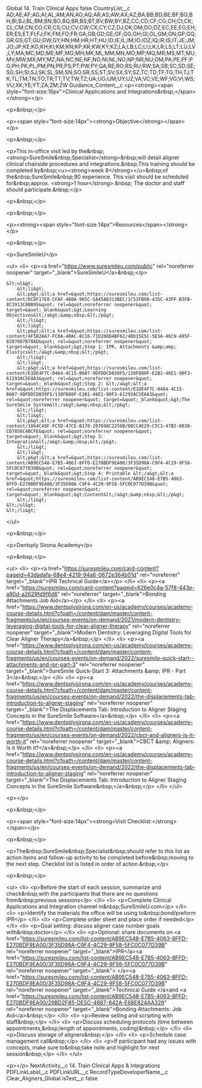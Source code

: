 <?xml version="1.0" encoding="UTF-8"?>
<CustomMetadata xmlns="http://soap.sforce.com/2006/04/metadata" xmlns:xsi="http://www.w3.org/2001/XMLSchema-instance" xmlns:xsd="http://www.w3.org/2001/XMLSchema">
    <label>Global 14. Train Clinical Apps</label>
    <protected>false</protected>
    <values>
        <field>CountryList__c</field>
        <value xsi:type="xsd:string">AD;AE;AF;AG;AI;AL;AM;AN;AO;AQ;AR;AS;AW;AX;AZ;BA;BB;BD;BE;BF;BG;BH;BI;BJ;BL;BM;BN;BO;BQ;BR;BS;BT;BV;BW;BY;BZ;CC;CD;CF;CG;CH;CI;CK;CL;CM;CN;CO;CR;CS;CU;CV;CW;CX;CY;CZ;DJ;DK;DM;DO;DZ;EC;EE;EG;EH;ER;ES;ET;FI;FJ;FK;FM;FO;FR;GA;GB;GD;GE;GF;GG;GH;GI;GL;GM;GN;GP;GQ;GR;GS;GT;GU;GW;GY;HN;HM;HR;HT;HU;ID;IE;IL;IM;IO;IOZ;IQ;IR;IS;IT;JE;JM;JO;JP;KE;KG;KH;KI;KM;KN;KP;KR;KW;KY;KZ;LA;LB;LC;LI;LK;LR;LS;LT;LU;LV;LY;MA;MC;MD;ME;MF;MG;MH;MK;ML;MM;MN;MO;MP;MQ;MR;MS;MT;MU;MV;MW;MX;MY;MZ;NA;NC;NE;NF;NG;NI;NL;NO;NP;NR;NU;OM;PA;PE;PF;PG;PH;PK;PL;PM;PN;PR;PS;PT;PW;PY;QA;RE;RO;RS;RU;RW;SA;SB;SC;SD;SE;SG;SH;SI;SJ;SK;SL;SM;SN;SO;SR;SS;ST;SV;SX;SY;SZ;TC;TD;TF;TG;TH;TJ;TK;TL;TM;TN;TO;TR;TT;TV;TW;TZ;UA;UG;UM;UY;UZ;VA;VC;VE;WF;VG;VI;WS;VU;XK;YE;YT;ZA;ZM;ZW</value>
    </values>
    <values>
        <field>Guidance_Content__c</field>
        <value xsi:type="xsd:string">&lt;p&gt;&lt;strong&gt;&lt;span style=&quot;font-size:16px&quot;&gt;Clinical Applications and Integrations&amp;nbsp;​&lt;/span&gt;&lt;/strong&gt;&lt;/p&gt;

&lt;p&gt;&amp;nbsp;&lt;/p&gt;

&lt;p&gt;&lt;span style=&quot;font-size:14px&quot;&gt;&lt;strong&gt;Objective&lt;/strong&gt;&lt;/span&gt;​&lt;/p&gt;

&lt;p&gt;&amp;nbsp;&lt;/p&gt;

&lt;p&gt;This in-office visit led by the&amp;nbsp;&lt;strong&gt;SureSmile&amp;nbsp;Specialist&lt;/strong&gt;&amp;nbsp;will detail aligner clinical chairside procedures and integrations.&amp;nbsp;This training should be completed by&amp;nbsp;&lt;u&gt;&lt;strong&gt;week 8&lt;/strong&gt;&lt;/u&gt;&amp;nbsp;of the&amp;nbsp;SureSmile&amp;nbsp;90 experience. This visit should be scheduled for&amp;nbsp;approx. &lt;strong&gt;1 hour&lt;/strong&gt;.&amp;nbsp; The doctor and staff should participate.&amp;nbsp;​&lt;/p&gt;

&lt;p&gt;&amp;nbsp;&lt;/p&gt;

&lt;p&gt;&amp;nbsp;&lt;/p&gt;

&lt;p&gt;&lt;strong&gt;&lt;span style=&quot;font-size:14px&quot;&gt;Resources&lt;/span&gt;&lt;/strong&gt;&lt;/p&gt;

&lt;p&gt;&amp;nbsp;&lt;/p&gt;

&lt;p&gt;SureSmileU​&lt;/p&gt;

&lt;ul&gt;
&lt;li&gt;
&lt;p&gt;&lt;a href=&quot;https://www.suresmileu.com/public&quot; rel=&quot;noreferrer noopener&quot; target=&quot;_blank&quot;&gt;SureSmileU&lt;/a&gt;&amp;nbsp;&lt;/p&gt;

	&lt;ul&gt;
		&lt;li&gt;
		&lt;p&gt;&lt;a href=&quot;https://suresmileu.com/list-content/DCDF17E8-CFAF-488A-965C-5A45A0313BEC/1C52FB98-435C-43FF-B3FB-8C3913C8BB95&quot; rel=&quot;noreferrer noopener&quot; target=&quot;_blank&quot;&gt;Learning Objectives&lt;/a&gt;&amp;nbsp;&lt;/p&gt;
		&lt;/li&gt;
		&lt;li&gt;
		&lt;p&gt;&lt;a href=&quot;https://suresmileu.com/list-content/4F5B2AA7-FC0A-40AC-8C16-71D208D4BF62/4DD15E5C-5E5A-46C9-A95F-82876D7B78AD&quot; rel=&quot;noreferrer noopener&quot; target=&quot;_blank&quot;&gt;Step 1: IPR, Attachments &amp;amp; Elastics&lt;/a&gt;&amp;nbsp;&lt;/p&gt;
		&lt;/li&gt;
		&lt;li&gt;
		&lt;p&gt;&lt;a href=&quot;https://suresmileu.com/list-content/E1DE4F7C-0464-4C15-B607-9DFDDCD039F5/138FB80F-E2B1-46E1-90F3-61293AC5EAA3&quot; rel=&quot;noreferrer noopener&quot; target=&quot;_blank&quot;&gt;Step 2: &lt;/a&gt;&lt;a href=&quot;https://suresmileu.com/list-content/E1DE4F7C-0464-4C15-B607-9DFDDCD039F5/138FB80F-E2B1-46E1-90F3-61293AC5EAA3&quot; rel=&quot;noreferrer noopener&quot; target=&quot;_blank&quot;&gt;The SureSmile System&lt;/a&gt;&amp;nbsp;&lt;/p&gt;
		&lt;/li&gt;
		&lt;li&gt;
		&lt;p&gt;&lt;a href=&quot;https://suresmileu.com/list-content/1864C49F-FC5D-47CE-B178-207698C2256B/08CC4E29-C5C3-47B2-8038-CD7856C4BCFE&quot; rel=&quot;noreferrer noopener&quot; target=&quot;_blank&quot;&gt;Step 3: Integration&lt;/a&gt;&amp;nbsp;&lt;/p&gt;
		&lt;/li&gt;
		&lt;li&gt;
		&lt;p&gt;&lt;a href=&quot;https://suresmileu.com/list-content/AB9EC548-E7B5-4063-8FFD-E270BDF9EA00/3F35D98A-C9F4-4C29-9F58-5FC0C077D39B&quot; rel=&quot;noreferrer noopener&quot; target=&quot;_blank&quot;&gt;Step 4: Printable &lt;/a&gt;&lt;a href=&quot;https://suresmileu.com/list-content/AB9EC548-E7B5-4063-8FFD-E270BDF9EA00/3F35D98A-C9F4-4C29-9F58-5FC0C077D39B&quot; rel=&quot;noreferrer noopener&quot; target=&quot;_blank&quot;&gt;Content&lt;/a&gt;&amp;nbsp;&lt;/p&gt;
		&lt;/li&gt;
	&lt;/ul&gt;
	&lt;/li&gt;
&lt;/ul&gt;

&lt;p&gt;&amp;nbsp;&lt;/p&gt;

&lt;p&gt;Dentsply Sirona Academy​&lt;/p&gt;

&lt;p&gt;&amp;nbsp;&lt;/p&gt;

&lt;ul&gt;
&lt;li&gt;
&lt;p&gt;&lt;a href=&quot;https://suresmileu.com/card-content?pageid=43dadafa-68e4-4219-94a6-0672e364b01d&quot; rel=&quot;noreferrer&quot; target=&quot;_blank&quot;&gt;IPR Technical Guide&lt;/a&gt;​&lt;/p&gt;
&lt;/li&gt;
&lt;li&gt;
&lt;p&gt;&lt;a href=&quot;https://suresmileu.com/card-content?pageid=626e0c4a-57f8-443e-a90d-a2629fd9f6d6&quot; rel=&quot;noreferrer&quot; target=&quot;_blank&quot;&gt;Bonding Attachments Job Aid&lt;/a&gt;&lt;/p&gt;
&lt;/li&gt;
&lt;li&gt;
&lt;p&gt;&lt;a href=&quot;https://www.dentsplysirona.com/en-us/academy/courses/academy-course-details.html?cfpath=/content/dam/master/content-fragments/us/en/courses-events/on-demand/2021/modern-dentistry-leveraging-digital-tools-for-clear-aligner-therapy&quot; rel=&quot;noreferrer noopener&quot; target=&quot;_blank&quot;&gt;Modern Dentistry: Leveraging Digital Tools for Clear Aligner Therapy&lt;/a&gt;&amp;nbsp;&lt;/p&gt;
&lt;/li&gt;
&lt;li&gt;
&lt;p&gt;&lt;a href=&quot;https://www.dentsplysirona.com/en-us/academy/courses/academy-course-details.html?cfpath=/content/dam/master/content-fragments/us/en/courses-events/on-demand/2022/suresmile-quick-start--attachments-and-ipr-part-3&quot; rel=&quot;noreferrer noopener&quot; target=&quot;_blank&quot;&gt;SureSmile Quick-Start 3: Attachments &amp;amp; IPR - Part 3&lt;/a&gt;&amp;nbsp;&lt;/p&gt;
&lt;/li&gt;
&lt;li&gt;
&lt;p&gt;&lt;a href=&quot;https://www.dentsplysirona.com/en-us/academy/courses/academy-course-details.html?cfpath=/content/dam/master/content-fragments/us/en/courses-events/on-demand/2022/the-displacements-tab-introduction-to-aligner-staging&quot; rel=&quot;noreferrer noopener&quot; target=&quot;_blank&quot;&gt;The Displacements Tab: Introduction to Aligner Staging Concepts in the SureSmile Software&lt;/a&gt;&amp;nbsp;&lt;/p&gt;
&lt;/li&gt;
&lt;li&gt;
&lt;p&gt;&lt;a href=&quot;https://www.dentsplysirona.com/en-us/academy/courses/academy-course-details.html?cfpath=/content/dam/master/content-fragments/us/en/courses-events/on-demand/2022/cbct-and-aligners-is-it-worth-it&quot; rel=&quot;noreferrer noopener&quot; target=&quot;_blank&quot;&gt;CBCT &amp;amp; Aligners: Is it Worth it?&lt;/a&gt;&amp;nbsp;&lt;/p&gt;
&lt;/li&gt;
&lt;li&gt;
&lt;p&gt;&lt;a href=&quot;https://www.dentsplysirona.com/en-us/academy/courses/academy-course-details.html?cfpath=/content/dam/master/content-fragments/us/en/courses-events/on-demand/2022/the-displacements-tab-introduction-to-aligner-staging&quot; rel=&quot;noreferrer noopener&quot; target=&quot;_blank&quot;&gt;The Displacements Tab: Introduction to Aligner Staging Concepts in the SureSmile Software&amp;nbsp;&lt;/a&gt;&amp;nbsp;​&lt;/p&gt;
&lt;/li&gt;
&lt;/ul&gt;

&lt;p&gt;​&lt;/p&gt;

&lt;p&gt;&amp;nbsp;&lt;/p&gt;

&lt;p&gt;&lt;span style=&quot;font-size:14px&quot;&gt;&lt;strong&gt;Visit Checklist:​&lt;/strong&gt;&lt;/span&gt;&lt;/p&gt;

&lt;p&gt;&amp;nbsp;&lt;/p&gt;

&lt;p&gt;The&amp;nbsp;SureSmile&amp;nbsp;Specialist&amp;nbsp;should refer to this list as action items and follow-up activity to be completed before&amp;nbsp;moving to the next step. Checklist list is listed in order of action.&amp;nbsp;​&lt;/p&gt;

&lt;p&gt;&amp;nbsp;&lt;/p&gt;

&lt;ul&gt;
&lt;li&gt;
&lt;p&gt;Before the start of each session, summarize and check&amp;nbsp;with the participants that there are no questions from&amp;nbsp;previous sessions​&lt;/p&gt;
&lt;/li&gt;
&lt;li&gt;
&lt;p&gt;Complete Clinical Applications and Integration channel in&amp;nbsp;SureSmileU.com​&lt;/p&gt;
&lt;/li&gt;
&lt;li&gt;
&lt;p&gt;Identify the materials the office will be using to&amp;nbsp;bond/preform IPR​&lt;/p&gt;
&lt;/li&gt;
&lt;li&gt;
&lt;p&gt;Complete order sheet and place order if needed​&lt;/p&gt;
&lt;/li&gt;
&lt;li&gt;
&lt;p&gt;Goal setting: discuss aligner case number goals with&amp;nbsp;doctor​&lt;/p&gt;
&lt;/li&gt;
&lt;li&gt;
&lt;p&gt;Optional: share documents on &lt;a href=&quot;https://suresmileu.com/list-content/AB9EC548-E7B5-4063-8FFD-E270BDF9EA00/3F35D98A-C9F4-4C29-9F58-5FC0C077D39B&quot; rel=&quot;noreferrer noopener&quot; target=&quot;_blank&quot;&gt;IPR&lt;/a&gt;&lt;a href=&quot;https://suresmileu.com/list-content/AB9EC548-E7B5-4063-8FFD-E270BDF9EA00/3F35D98A-C9F4-4C29-9F58-5FC0C077D39B&quot; rel=&quot;noreferrer noopener&quot; target=&quot;_blank&quot;&gt; &lt;/a&gt;&lt;a href=&quot;https://suresmileu.com/list-content/AB9EC548-E7B5-4063-8FFD-E270BDF9EA00/3F35D98A-C9F4-4C29-9F58-5FC0C077D39B&quot; rel=&quot;noreferrer noopener&quot; target=&quot;_blank&quot;&gt;Technical Guide &lt;/a&gt;and &lt;a href=&quot;https://suresmileu.com/list-content/AB9EC548-E7B5-4063-8FFD-E270BDF9EA00/29BD2F85-DE5C-4887-842A-E68E824AA329&quot; rel=&quot;noreferrer noopener&quot; target=&quot;_blank&quot;&gt;Bonding Attachments: Job Aid&lt;/a&gt;&amp;nbsp;&lt;/p&gt;
&lt;/li&gt;
&lt;li&gt;
&lt;p&gt;Review selling and scripting with staff&amp;nbsp;​&lt;/p&gt;
&lt;/li&gt;
&lt;li&gt;
&lt;p&gt;Discuss scheduling protocols (time between appointments,&amp;nbsp;length of appointments, coding)&amp;nbsp;​&lt;/p&gt;
&lt;/li&gt;
&lt;li&gt;
&lt;p&gt;Discuss storage of aligners&amp;nbsp;​&lt;/p&gt;
&lt;/li&gt;
&lt;li&gt;
&lt;p&gt;Schedule case management call&amp;nbsp;​&lt;/p&gt;
&lt;/li&gt;
&lt;li&gt;
&lt;p&gt;If participant had any issues with concepts, make sure to&amp;nbsp;take note and highlight for next session&amp;nbsp;​&lt;/p&gt;
&lt;/li&gt;
&lt;/ul&gt;

&lt;p&gt;​&lt;/p&gt;</value>
    </values>
    <values>
        <field>NextActivity__c</field>
        <value xsi:type="xsd:string">14. Train Clinical Apps &amp; Integrations</value>
    </values>
    <values>
        <field>PDFLinkLabel__c</field>
        <value xsi:nil="true"/>
    </values>
    <values>
        <field>PDFLinkURL__c</field>
        <value xsi:nil="true"/>
    </values>
    <values>
        <field>RecordTypeDeveloperName__c</field>
        <value xsi:type="xsd:string">Clear_Aligners_Global</value>
    </values>
    <values>
        <field>isTest__c</field>
        <value xsi:type="xsd:boolean">false</value>
    </values>
</CustomMetadata>
